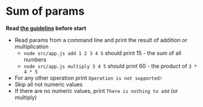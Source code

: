 # Sum of params

**Read [the guideline](https://github.com/mate-academy/js_task-guideline/blob/master/README.md) before start**

- Read params from a command line and print the result of addition or multiplication
  - `node src/app.js add 1 2 3 4 5` should print 15 - the sum of all numbers
  - `node src/app.js multiply 3 4 5` should print 60 - the product of `3 * 4 * 5`
- For any other operation print `Operation is not supported!`
- Skip all not numeric values
- If there are no numeric values, print `There is nothing to add` (or multiply)
